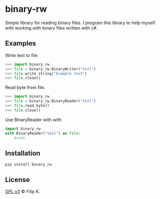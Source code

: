 # binary-rw

Simple library for reading binary files. 
I program this library to help myself with working with binary files written with c#.

## Examples
Write text to file.
```python
>>> import binary_rw
>>> file = binary_rw.BinaryWriter("test")
>>> file.write_string("Example text")
>>> file.close()
```

Read byte from file.
```python
>>> import binary_rw
>>> file = binary_rw.BinaryReader("test")
>>> file.read_byte()
>>> file.close()
```

Use BinaryReader with with
```python
import binary_rw
with BinaryReader("test") as file:
    #code
```

## Installation
```
pip install binary_rw
```

## License
[GPL v3](LICENSE) © Filip K.
